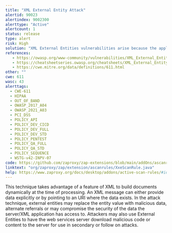 ```yaml
---
title: "XML External Entity Attack"
alertid: 90023
alertindex: 9002300
alerttype: "Active"
alertcount: 1
status: release
type: alert
risk: High
solution: "XML External Entities vulnerabilities arise because the application's XML parsing library supports potentially dangerous XML features. To prevent XML External Entities vulnerabilities disable the resolution of external entities and the support for XInclude."
references:
   - https://owasp.org/www-community/vulnerabilities/XML_External_Entity_(XXE)_Processing
   - https://cheatsheetseries.owasp.org/cheatsheets/XML_External_Entity_Prevention_Cheat_Sheet.html
   - https://cwe.mitre.org/data/definitions/611.html
other: ""
cwe: 611
wasc: 43
alerttags: 
  - CWE-611
  - HIPAA
  - OUT_OF_BAND
  - OWASP_2017_A04
  - OWASP_2021_A03
  - PCI_DSS
  - POLICY_API
  - POLICY_DEV_CICD
  - POLICY_DEV_FULL
  - POLICY_DEV_STD
  - POLICY_PENTEST
  - POLICY_QA_FULL
  - POLICY_QA_STD
  - POLICY_SEQUENCE
  - WSTG-v42-INPV-07
code: https://github.com/zaproxy/zap-extensions/blob/main/addOns/ascanrules/src/main/java/org/zaproxy/zap/extension/ascanrules/XxeScanRule.java
linktext: "org/zaproxy/zap/extension/ascanrules/XxeScanRule.java"
help: https://www.zaproxy.org/docs/desktop/addons/active-scan-rules/#id-90023
---
```

This technique takes advantage of a feature of XML to build documents dynamically at the time of processing. An XML message can either provide data explicitly or by pointing to an URI where the data exists. In the attack technique, external entities may replace the entity value with malicious data, alternate referrals or may compromise the security of the data the server/XML application has access to.
	Attackers may also use External Entities to have the web services server download malicious code or content to the server for use in secondary or follow on attacks.
